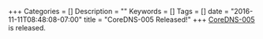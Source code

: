 +++
Categories = []
Description = ""
Keywords = []
Tags = []
date = "2016-11-11T08:48:08-07:00"
title = "CoreDNS-005 Released!"
+++
[CoreDNS-005](https://blog.coredns.io/2017/02/09/coredns-005-release/) is released.
